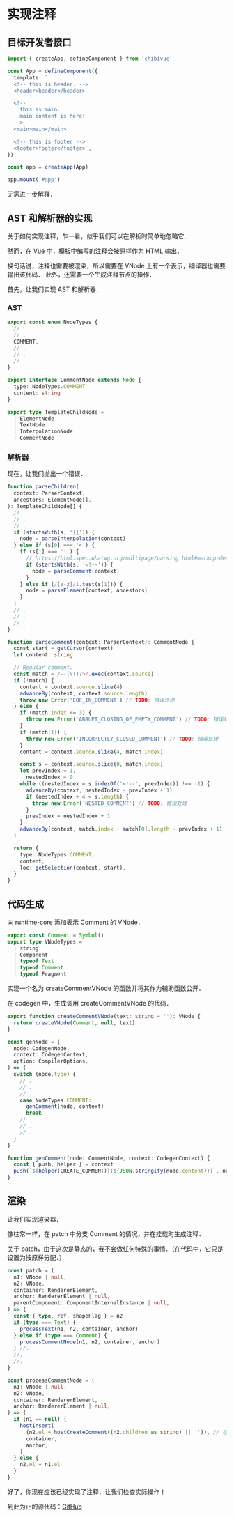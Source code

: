 # 实现注释

## 目标开发者接口

```ts
import { createApp, defineComponent } from 'chibivue'

const App = defineComponent({
  template: `
  <!-- this is header. -->
  <header>header</header>

  <!-- 
    this is main.
    main content is here!
  -->
  <main>main</main>

  <!-- this is footer -->
  <footer>footer</footer>`,
})

const app = createApp(App)

app.mount('#app')
```

无需进一步解释．

## AST 和解析器的实现

关于如何实现注释，乍一看，似乎我们可以在解析时简单地忽略它．

然而，在 Vue 中，模板中编写的注释会按原样作为 HTML 输出．

换句话说，注释也需要被渲染，所以需要在 VNode 上有一个表示，编译器也需要输出该代码．
此外，还需要一个生成注释节点的操作．

首先，让我们实现 AST 和解析器．

### AST

```ts
export const enum NodeTypes {
  // .
  // .
  COMMENT,
  // .
  // .
  // .
}

export interface CommentNode extends Node {
  type: NodeTypes.COMMENT
  content: string
}

export type TemplateChildNode =
  | ElementNode
  | TextNode
  | InterpolationNode
  | CommentNode
```

### 解析器

现在，让我们抛出一个错误．

```ts
function parseChildren(
  context: ParserContext,
  ancestors: ElementNode[],
): TemplateChildNode[] {
  // .
  // .
  // .
  if (startsWith(s, '{{')) {
    node = parseInterpolation(context)
  } else if (s[0] === '<') {
    if (s[1] === '!') {
      // https://html.spec.whatwg.org/multipage/parsing.html#markup-declaration-open-state
      if (startsWith(s, '<!--')) {
        node = parseComment(context)
      }
    } else if (/[a-z]/i.test(s[1])) {
      node = parseElement(context, ancestors)
    }
  }
  // .
  // .
  // .
}

function parseComment(context: ParserContext): CommentNode {
  const start = getCursor(context)
  let content: string

  // Regular comment.
  const match = /--(\!)?>/.exec(context.source)
  if (!match) {
    content = context.source.slice(4)
    advanceBy(context, context.source.length)
    throw new Error('EOF_IN_COMMENT') // TODO: 错误处理
  } else {
    if (match.index <= 3) {
      throw new Error('ABRUPT_CLOSING_OF_EMPTY_COMMENT') // TODO: 错误处理
    }
    if (match[1]) {
      throw new Error('INCORRECTLY_CLOSED_COMMENT') // TODO: 错误处理
    }
    content = context.source.slice(4, match.index)

    const s = context.source.slice(0, match.index)
    let prevIndex = 1,
      nestedIndex = 0
    while ((nestedIndex = s.indexOf('<!--', prevIndex)) !== -1) {
      advanceBy(context, nestedIndex - prevIndex + 1)
      if (nestedIndex + 4 < s.length) {
        throw new Error('NESTED_COMMENT') // TODO: 错误处理
      }
      prevIndex = nestedIndex + 1
    }
    advanceBy(context, match.index + match[0].length - prevIndex + 1)
  }

  return {
    type: NodeTypes.COMMENT,
    content,
    loc: getSelection(context, start),
  }
}
```

## 代码生成

向 runtime-core 添加表示 Comment 的 VNode．

```ts
export const Comment = Symbol()
export type VNodeTypes =
  | string
  | Component
  | typeof Text
  | typeof Comment
  | typeof Fragment
```

实现一个名为 createCommentVNode 的函数并将其作为辅助函数公开．

在 codegen 中，生成调用 createCommentVNode 的代码．

```ts
export function createCommentVNode(text: string = ''): VNode {
  return createVNode(Comment, null, text)
}
```

```ts
const genNode = (
  node: CodegenNode,
  context: CodegenContext,
  option: CompilerOptions,
) => {
  switch (node.type) {
    // .
    // .
    // .
    case NodeTypes.COMMENT:
      genComment(node, context)
      break
    // .
    // .
    // .
  }
}

function genComment(node: CommentNode, context: CodegenContext) {
  const { push, helper } = context
  push(`${helper(CREATE_COMMENT)}(${JSON.stringify(node.content)})`, node)
}
```

## 渲染

让我们实现渲染器．

像往常一样，在 patch 中分支 Comment 的情况，并在挂载时生成注释．

关于 patch，由于这次是静态的，我不会做任何特殊的事情．（在代码中，它只是设置为按原样分配．）

```ts
const patch = (
  n1: VNode | null,
  n2: VNode,
  container: RendererElement,
  anchor: RendererElement | null,
  parentComponent: ComponentInternalInstance | null,
) => {
  const { type, ref, shapeFlag } = n2
  if (type === Text) {
    processText(n1, n2, container, anchor)
  } else if (type === Comment) {
    processCommentNode(n1, n2, container, anchor)
  } //.
  //.
  //.
}

const processCommentNode = (
  n1: VNode | null,
  n2: VNode,
  container: RendererElement,
  anchor: RendererElement | null,
) => {
  if (n1 == null) {
    hostInsert(
      (n2.el = hostCreateComment((n2.children as string) || '')), // 在 nodeOps 端实现 hostCreateComment！
      container,
      anchor,
    )
  } else {
    n2.el = n1.el
  }
}
```

好了，你现在应该已经实现了注释．让我们检查实际操作！

到此为止的源代码：[GitHub](https://github.com/chibivue-land/chibivue/tree/main/book/impls/50_basic_template_compiler/035_comment)
